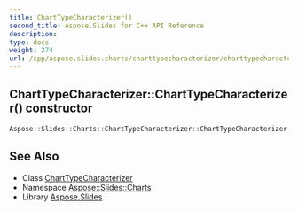 ```yaml
---
title: ChartTypeCharacterizer()
second_title: Aspose.Slides for C++ API Reference
description: 
type: docs
weight: 274
url: /cpp/aspose.slides.charts/charttypecharacterizer/charttypecharacterizer/
---
```

## ChartTypeCharacterizer::ChartTypeCharacterizer() constructor




```cpp
Aspose::Slides::Charts::ChartTypeCharacterizer::ChartTypeCharacterizer()=delete
```

## See Also

* Class [ChartTypeCharacterizer](./)
* Namespace [Aspose::Slides::Charts](../)
* Library [Aspose.Slides](../../)